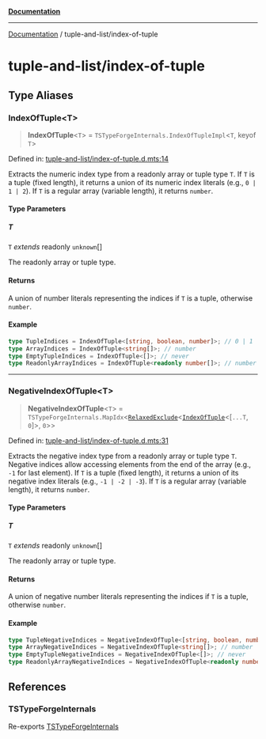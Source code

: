 [**Documentation**](../README.md)

---

[Documentation](../README.md) / tuple-and-list/index-of-tuple

# tuple-and-list/index-of-tuple

## Type Aliases

### IndexOfTuple\<T\>

> **IndexOfTuple**\<`T`\> = `TSTypeForgeInternals.IndexOfTupleImpl`\<`T`, keyof `T`\>

Defined in: [tuple-and-list/index-of-tuple.d.mts:14](https://github.com/noshiro-pf/ts-type-forge/blob/main/src/tuple-and-list/index-of-tuple.d.mts#L14)

Extracts the numeric index type from a readonly array or tuple type `T`.
If `T` is a tuple (fixed length), it returns a union of its numeric index literals (e.g., `0 | 1 | 2`).
If `T` is a regular array (variable length), it returns `number`.

#### Type Parameters

##### T

`T` _extends_ readonly `unknown`[]

The readonly array or tuple type.

#### Returns

A union of number literals representing the indices if `T` is a tuple, otherwise `number`.

#### Example

```ts
type TupleIndices = IndexOfTuple<[string, boolean, number]>; // 0 | 1 | 2
type ArrayIndices = IndexOfTuple<string[]>; // number
type EmptyTupleIndices = IndexOfTuple<[]>; // never
type ReadonlyArrayIndices = IndexOfTuple<readonly number[]>; // number
```

---

### NegativeIndexOfTuple\<T\>

> **NegativeIndexOfTuple**\<`T`\> = `TSTypeForgeInternals.MapIdx`\<[`RelaxedExclude`](../record/std.md#relaxedexclude)\<[`IndexOfTuple`](#indexoftuple)\<\[`...T`, `0`\]\>, `0`\>\>

Defined in: [tuple-and-list/index-of-tuple.d.mts:31](https://github.com/noshiro-pf/ts-type-forge/blob/main/src/tuple-and-list/index-of-tuple.d.mts#L31)

Extracts the negative index type from a readonly array or tuple type `T`.
Negative indices allow accessing elements from the end of the array (e.g., `-1` for last element).
If `T` is a tuple (fixed length), it returns a union of its negative index literals (e.g., `-1 | -2 | -3`).
If `T` is a regular array (variable length), it returns `number`.

#### Type Parameters

##### T

`T` _extends_ readonly `unknown`[]

The readonly array or tuple type.

#### Returns

A union of negative number literals representing the indices if `T` is a tuple, otherwise `number`.

#### Example

```ts
type TupleNegativeIndices = NegativeIndexOfTuple<[string, boolean, number]>; // -1 | -2 | -3
type ArrayNegativeIndices = NegativeIndexOfTuple<string[]>; // number
type EmptyTupleNegativeIndices = NegativeIndexOfTuple<[]>; // never
type ReadonlyArrayNegativeIndices = NegativeIndexOfTuple<readonly number[]>; // number
```

## References

### TSTypeForgeInternals

Re-exports [TSTypeForgeInternals](../branded-types/brand/namespaces/TSTypeForgeInternals/README.md)
